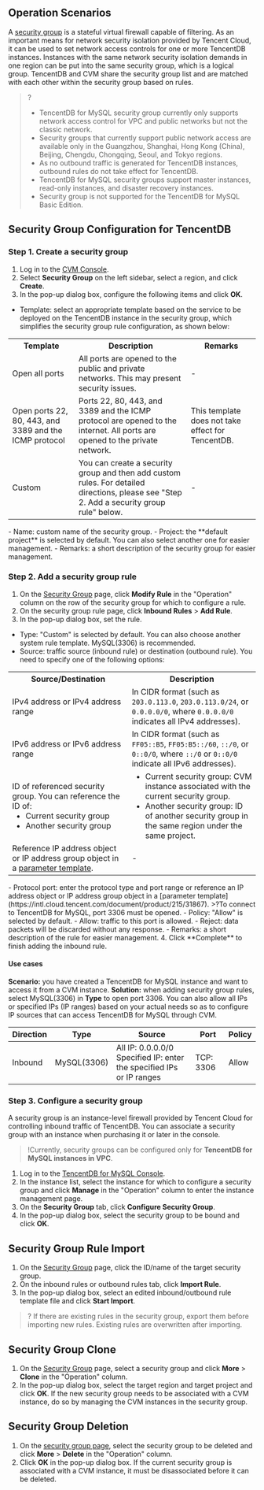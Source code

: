 ## Operation Scenarios
A [security group](https://cloud.tencent.com/doc/product/213/500) is a stateful virtual firewall capable of filtering. As an important means for network security isolation provided by Tencent Cloud, it can be used to set network access controls for one or more TencentDB instances. Instances with the same network security isolation demands in one region can be put into the same security group, which is a logical group. TencentDB and CVM share the security group list and are matched with each other within the security group based on rules. 

>?
> - TencentDB for MySQL security group currently only supports network access control for VPC and public networks but not the classic network.
>- Security groups that currently support public network access are available only in the Guangzhou, Shanghai, Hong Kong (China), Beijing, Chengdu, Chongqing, Seoul, and Tokyo regions.
>- As no outbound traffic is generated for TencentDB instances, outbound rules do not take effect for TencentDB.
>- TencentDB for MySQL security groups support master instances, read-only instances, and disaster recovery instances.
>- Security group is not supported for the TencentDB for MySQL Basic Edition.


## Security Group Configuration for TencentDB
### Step 1. Create a security group
1. Log in to the [CVM Console](https://console.cloud.tencent.com/cvm/securitygroup).
2. Select **Security Group** on the left sidebar, select a region, and click **Create**.
3. In the pop-up dialog box, configure the following items and click **OK**.
 - Template: select an appropriate template based on the service to be deployed on the TencentDB instance in the security group, which simplifies the security group rule configuration, as shown below:
<table>
	<tr><th>Template</th><th>Description</th><th>Remarks</th></tr>
	<tr><td>Open all ports</td><td>All ports are opened to the public and private networks. This may present security issues.</td><td>-</td></tr>
	<tr><td>Open ports 22, 80, 443, and 3389 and the ICMP protocol</td><td>Ports 22, 80, 443, and 3389 and the ICMP protocol are opened to the internet. All ports are opened to the private network.</td><td>This template does not take effect for TencentDB.</td></tr>
	<tr><td>Custom</td><td>You can create a security group and then add custom rules. For detailed directions, please see "Step 2. Add a security group rule"</a> below.</td><td>-</rd></tr>
</table>
 - Name: custom name of the security group.
 - Project: the **default project** is selected by default. You can also select another one for easier management.
 - Remarks: a short description of the security group for easier management.


 <span id="Step2"></span>
### Step 2. Add a security group rule
1. On the [Security Group](https://console.cloud.tencent.com/cvm/securitygroup) page, click **Modify Rule** in the "Operation" column on the row of the security group for which to configure a rule.
2. <span id="step02">On the security group rule page, click **Inbound Rules** > **Add Rule**.</span>
3. In the pop-up dialog box, set the rule.
 - Type: "Custom" is selected by default. You can also choose another system rule template. MySQL(3306) is recommended.
 - Source: traffic source (inbound rule) or destination (outbound rule). You need to specify one of the following options:
<table>
	<tr><th>Source/Destination</th><th>Description</th></tr>
	<tr><td>IPv4 address or IPv4 address range</td><td>In CIDR format (such as <code>203.0.113.0</code>, <code>203.0.113.0/24</code>, or <code>0.0.0.0/0</code>, where <code>0.0.0.0/0</code> indicates all IPv4 addresses).</td></tr>
	<tr><td>IPv6 address or IPv6 address range</td><td>In CIDR format (such as <code>FF05::B5</code>, <code>FF05:B5::/60</code>, <code>::/0</code>, or <code>0::0/0</code>, where <code>::/0</code> or <code>0::0/0</code> indicate all IPv6 addresses).</td></tr>
	<tr><td>ID of referenced security group. You can reference the ID of: <ul  style="margin: 0;"><li>Current security group</li><li>Another security group</li></ul>
</td><td><ul  style="margin: 0;"><li>Current security group: CVM instance associated with the current security group.</li><li>Another security group: ID of another security group in the same region under the same project.</li></ul>
</td></tr>
	<tr><td>Reference IP address object or IP address group object in a <a href="https://intl.cloud.tencent.com/document/product/215/31867">parameter template</a>.</td><td>-</td></tr>
</table>
 - Protocol port: enter the protocol type and port range or reference an IP address object or IP address group object in a [parameter template](https://intl.cloud.tencent.com/document/product/215/31867).
  >?To connect to TencentDB for MySQL, port 3306 must be opened.
 - Policy: "Allow" is selected by default.
    - Allow: traffic to this port is allowed.
    - Reject: data packets will be discarded without any response.
 - Remarks: a short description of the rule for easier management.
4. <span id="step04">Click **Complete** to finish adding the inbound rule.</span>

#### Use cases
**Scenario:** you have created a TencentDB for MySQL instance and want to access it from a CVM instance.
**Solution:** when adding security group rules, select MySQL(3306) in **Type** to open port 3306.
You can also allow all IPs or specified IPs (IP ranges) based on your actual needs so as to configure IP sources that can access TencentDB for MySQL through CVM.

| Direction | Type | Source | Port | Policy |
|---------|---------|---------|---------|---------|
| Inbound | MySQL(3306) | All IP: 0.0.0.0/0 <br>Specified IP: enter the specified IPs or IP ranges | TCP: 3306 | Allow |
               

### Step 3. Configure a security group
A security group is an instance-level firewall provided by Tencent Cloud for controlling inbound traffic of TencentDB. You can associate a security group with an instance when purchasing it or later in the console.

>!Currently, security groups can be configured only for **TencentDB for MySQL instances in VPC**.

1. Log in to the [TencentDB for MySQL Console](https://console.cloud.tencent.com/cdb).
2. In the instance list, select the instance for which to configure a security group and click **Manage** in the "Operation" column to enter the instance management page.
3. On the **Security Group** tab, click **Configure Security Group**.
4. In the pop-up dialog box, select the security group to be bound and click **OK**. 

## Security Group Rule Import
1. On the [Security Group](https://console.cloud.tencent.com/cvm/securitygroup) page, click the ID/name of the target security group.
2. On the inbound rules or outbound rules tab, click **Import Rule**.
3. In the pop-up dialog box, select an edited inbound/outbound rule template file and click **Start Import**.
>? If there are existing rules in the security group, export them before importing new rules. Existing rules are overwritten after importing.
	

## Security Group Clone
1. On the [Security Group](https://console.cloud.tencent.com/cvm/securitygroup) page, select a security group and click **More** > **Clone** in the "Operation" column.
2. In the pop-up dialog box, select the target region and target project and click **OK**. If the new security group needs to be associated with a CVM instance, do so by managing the CVM instances in the security group.

## Security Group Deletion
1. On the [security group page](https://console.cloud.tencent.com/cvm/securitygroup), select the security group to be deleted and click **More** > **Delete** in the "Operation" column.
2. Click **OK** in the pop-up dialog box. If the current security group is associated with a CVM instance, it must be disassociated before it can be deleted.

